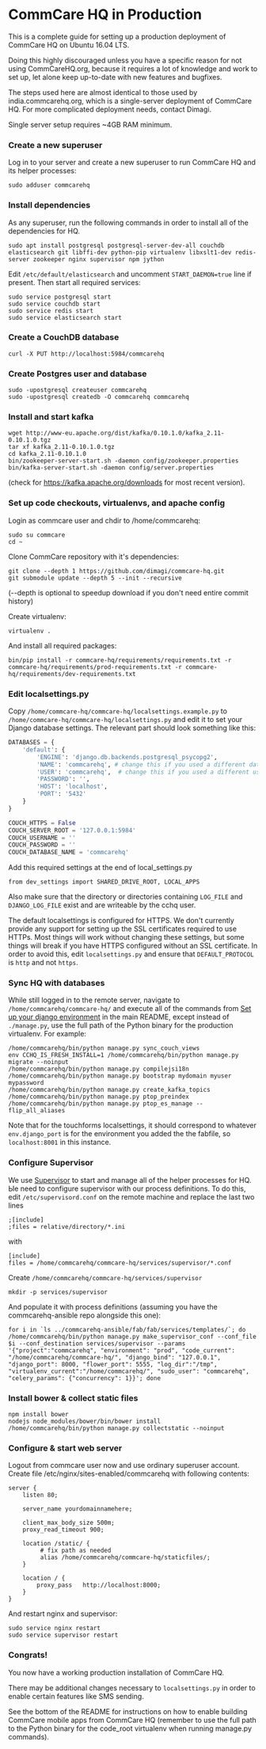 CommCare HQ in Production
=========================

This is a complete guide for setting up a production deployment of CommCare HQ
on Ubuntu 16.04 LTS.

Doing this highly discouraged unless you have a specific reason for not using
CommCareHQ.org, because it requires a lot of knowledge and work to set up, let
alone keep up-to-date with new features and bugfixes.

The steps used here are almost identical to those used by india.commcarehq.org,
which is a single-server deployment of CommCare HQ.  For more complicated
deployment needs, contact Dimagi.

Single server setup requires ~4GB RAM minimum.

### Create a new superuser

Log in to your server and create a new superuser to run CommCare HQ and its
helper processes:

    sudo adduser commcarehq

### Install dependencies

As any superuser, run the following commands in order to install all of the
dependencies for HQ.

    sudo apt install postgresql postgresql-server-dev-all couchdb elasticsearch git libffi-dev python-pip virtualenv libxslt1-dev redis-server zookeeper nginx supervisor npm jython
    
Edit `/etc/default/elasticsearch` and uncomment `START_DAEMON=true` line if present.
Then start all required services:

    sudo service postgresql start
    sudo service couchdb start
    sudo service redis start
    sudo service elasticsearch start

### Create a CouchDB database

    curl -X PUT http://localhost:5984/commcarehq

### Create Postgres user and database

    sudo -upostgresql createuser commcarehq
    sudo -upostgresql createdb -O commcarehq commcarehq
    
### Install and start kafka

    wget http://www-eu.apache.org/dist/kafka/0.10.1.0/kafka_2.11-0.10.1.0.tgz
	tar xf kafka_2.11-0.10.1.0.tgz
	cd kafka_2.11-0.10.1.0
    bin/zookeeper-server-start.sh -daemon config/zookeeper.properties
	bin/kafka-server-start.sh -daemon config/server.properties
    
(check for https://kafka.apache.org/downloads for most recent version).

### Set up code checkouts, virtualenvs, and apache config

Login as commcare user and chdir to /home/commcarehq:

    sudo su commcare
    cd ~

Clone CommCare repository with it's dependencies:

    git clone --depth 1 https://github.com/dimagi/commcare-hq.git
	git submodule update --depth 5 --init --recursive
    
(--depth is optional to speedup download if you don't need entire commit history)

Create virtualenv:

    virtualenv .

And install all required packages:

    bin/pip install -r commcare-hq/requirements/requirements.txt -r commcare-hq/requirements/prod-requirements.txt -r commcare-hq/requirements/dev-requirements.txt

### Edit localsettings.py

Copy `/home/commcare-hq/commcare-hq/localsettings.example.py`
to `/home/commcare-hq/commcare-hq/localsettings.py` and edit it to set your Django database
settings.  The relevant part should look something like this:

```python
DATABASES = {
    'default': {
        'ENGINE': 'django.db.backends.postgresql_psycopg2',
        'NAME': 'commcarehq', # change this if you used a different database name during createdb
        'USER': 'commcarehq',  # change this if you used a different username
        'PASSWORD': '',
        'HOST': 'localhost',
        'PORT': '5432'
    }
}

COUCH_HTTPS = False
COUCH_SERVER_ROOT = '127.0.0.1:5984'
COUCH_USERNAME = ''
COUCH_PASSWORD = ''
COUCH_DATABASE_NAME = 'commcarehq'
```

Add this required settings at the end of local_settings.py

    from dev_settings import SHARED_DRIVE_ROOT, LOCAL_APPS

Also make sure that the directory or directories containing `LOG_FILE` and
`DJANGO_LOG_FILE` exist and are writeable by the cchq user.

The default localsettings is configured for HTTPS.  We don't currently provide
any support for setting up the SSL certificates required to use HTTPs. Most
things will work without changing these settings, but some things will break if
you have HTTPS configured without an SSL certificate.  In order to avoid this,
edit `localsettings.py` and ensure that `DEFAULT_PROTOCOL` is `http` and not
`https`.

### Sync HQ with databases

While still logged in to the remote server, navigate to `/home/commcarehq/commcare-hq/` and execute
all of the commands from [Set up your django environment](https://github.com/dimagi/commcare-hq#set-up-your-django-environment) 
in the main README, except instead of `./manage.py`, use the full path of the
Python binary for the production virtualenv.  For example:

    /home/commcarehq/bin/python manage.py sync_couch_views
    env CCHQ_IS_FRESH_INSTALL=1 /home/commcarehq/bin/python manage.py migrate --noinput
    /home/commcarehq/bin/python manage.py compilejsi18n
    /home/commcarehq/bin/python manage.py bootstrap mydomain myuser mypassword
    /home/commcarehq/bin/python manage.py create_kafka_topics
    /home/commcarehq/bin/python manage.py ptop_preindex
    /home/commcarehq/bin/python manage.py ptop_es_manage --flip_all_aliases

Note that for the touchforms localsettings, it should correspond to whatever
`env.django_port` is for the environment you added the the fabfile, so
`localhost:8001` in this instance.

### Configure Supervisor

We use [Supervisor](http://supervisord.org/) to start and manage all of the helper
processes for HQ.  Ыe need to configure supervisor with our process
definitions.  To do this, edit `/etc/supervisord.conf` on the remote machine and
replace the last two lines

    ;[include]
    ;files = relative/directory/*.ini

with

    [include]
    files = /home/commcarehq/commcare-hq/services/supervisor/*.conf
    
Create `/home/commcarehq/commcare-hq/services/supervisor`
    
    mkdir -p services/supervisor
    
And populate it with process definitions (assuming you have the commcarehq-ansible repo alongside this one):

    for i in `ls ../commcarehq-ansible/fab/fab/services/templates/`; do /home/commcarehq/bin/python manage.py make_supervisor_conf --conf_file $i --conf_destination services/supervisor --params '{"project":"commcarehq", "environment": "prod", "code_current": "/home/commcarehq/commcare-hq/", "django_bind": "127.0.0.1", "django_port": 8000, "flower_port": 5555, "log_dir":"/tmp", "virtualenv_current":"/home/commcarehq/", "sudo_user": "commcarehq", "celery_params": {"concurrency": 1}}'; done
    
### Install bower & collect static files
    
    npm install bower
    nodejs node_modules/bower/bin/bower install
    /home/commcarehq/bin/python manage.py collectstatic --noinput

### Configure & start web server

Logout from commcare user now and use ordinary superuser account.
Create file /etc/nginx/sites-enabled/commcarehq with following contents:
```
server {
    listen 80;

    server_name yourdomainnamehere;

    client_max_body_size 500m;
    proxy_read_timeout 900;

    location /static/ {
         # fix path as needed
         alias /home/commcarehq/commcare-hq/staticfiles/;
    }

    location / {
        proxy_pass   http://localhost:8000;
    }
}
```

And restart nginx and supervisor:

    sudo service nginx restart
    sudo service supervisor restart
    
### Congrats!

You now have a working production installation of CommCare HQ.  

There may be additional changes necessary to `localsettings.py` in order to
enable certain features like SMS sending.  

See the bottom of the README for instructions on how to enable building CommCare
mobile apps from CommCare HQ (remember to use the full path to the Python binary
for the code_root virtualenv when running manage.py commands).
